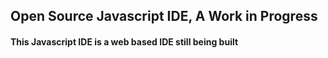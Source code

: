 ## Open Source Javascript IDE, A Work in Progress

#### This Javascript IDE is a web based IDE still being built